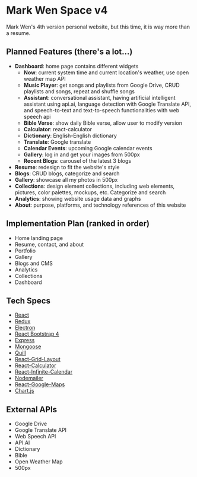 # Mark Wen Space v4
Mark Wen's 4th version personal website, but this time, it is way more than a resume.

## Planned Features (there's a lot...)

- **Dashboard**: home page contains different widgets
	- **Now**: current system time and current location's weather, use open weather map API
	- **Music Player**: get songs and playlists from Google Drive, CRUD playlists and songs, repeat and shuffle songs
	- **Assistant**: conversational assistant, having artificial intelligent assistant using api.ai, language detection with Google Translate API, and speech-to-text and text-to-speech functionalities with web speech api
	- **Bible Verse**: show daily Bible verse, allow user to modify version
	- **Calculator**: react-calculator
	- **Dictionary**: English-English dictionary
	- **Translate**: Google translate
	- **Calendar Events**: upcoming Google calendar events
	- **Gallery**: log in and get your images from 500px
	- **Recent Blogs**: carousel of the latest 3 blogs
- **Resume**: redesign to fit the website's style
- **Blogs**: CRUD blogs, categorize and search
- **Gallery**: showcase all my photos in 500px
- **Collections**: design element collections, including web elements, pictures, color palettes, mockups, etc. Categorize and search
- **Analytics**: showing website usage data and graphs
- **About**: purpose, platforms, and technology references of this website

## Implementation Plan (ranked in order)

- Home landing page
- Resume, contact, and about
- Portfolio
- Gallery
- Blogs and CMS
- Analytics
- Collections
- Dashboard

## Tech Specs

- [React](https://facebook.github.io/react/)
- [Redux](https://github.com/reactjs/redux)
- [Electron](http://electron.atom.io/)
- [React Bootstrap 4](https://reactstrap.github.io/)
- [Express](http://expressjs.com/)
- [Mongoose](http://mongoosejs.com/)
- [Quill](https://quilljs.com/)
- [React-Grid-Layout](https://github.com/STRML/react-grid-layout)
- [React-Calculator](https://github.com/LingyuCoder/react-calculator)
- [React-Infinite-Calendar](https://github.com/clauderic/react-infinite-calendar)
- [Nodemailer](https://nodemailer.com/)
- [React-Google-Maps](https://github.com/tomchentw/react-google-maps)
- [Chart.js](http://www.chartjs.org/)

## External APIs

- Google Drive
- Google Translate API
- Web Speech API
- API.AI
- Dictionary
- Bible
- Open Weather Map
- 500px
